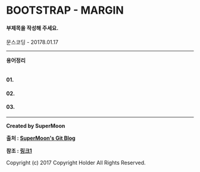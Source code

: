 # BOOTSTRAP - MARGIN

#### 부제목을 작성해 주세요.

<div class="pull-right"> 문스코딩 - 20178.01.17 </div>

---

**용어정리**
```

```

#### 01.

#### 02.

#### 03.

---

**Created by SuperMoon**

**출처 : [SuperMoon's Git Blog](https://github.com/jm921106)**

**참조 : [링크1]()**

Copyright (c) 2017 Copyright Holder All Rights Reserved.
